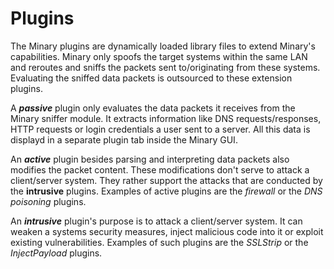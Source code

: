 # Plugins

The Minary plugins are dynamically loaded library files to extend Minary's capabilities.
Minary only spoofs the target systems within the same LAN and reroutes and sniffs the packets sent to/originating from these systems. 
Evaluating the sniffed data packets is outsourced to these extension plugins.

A ***passive*** plugin only evaluates the data packets it receives from the Minary sniffer module. 
It extracts information like DNS requests/responses, HTTP requests or login credentials a user sent to a server. All this data is displayd in a separate plugin tab inside the Minary GUI. 

An ***active*** plugin besides parsing and interpreting data packets also modifies the packet content. These modifications don't serve to attack a client/server system. They rather support the attacks that are conducted by the **intrusive** plugins. Examples of active plugins are the _firewall_ or the _DNS poisoning_ plugins.

An ***intrusive*** plugin's purpose is to attack a client/server system. It can weaken a systems security measures, inject malicious code into it or exploit existing vulnerabilities. Examples of such plugins are the _SSLStrip_ or the _InjectPayload_ plugins.
